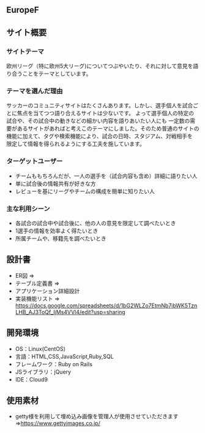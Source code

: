## EuropeF

## サイト概要

### サイトテーマ
欧州リーグ（特に欧州5大リーグ)についてつぶやいたり、それに対して意見を語り合うことをテーマとしています。

### テーマを選んだ理由
サッカーのコミュニティサイトはたくさんあります。しかし、選手個人を試合ごとに焦点を当てつつ語り合えるサイトは少ないです。
よって選手個人の特定の試合や、その試合中の動きなどの細かい内容を語りあいたい人にも
一定数の需要があるサイトがあればと考えこのテーマにしました。そのため普通のサイトの機能に加えて、タグや検索機能により、試合の日時、スタジアム、対戦相手を
限定して情報を得られるようにする工夫を施しています。

### ターゲットユーザー
- チームももちろんだが、一人の選手を（試合内容も含め）詳細に語りたい人
- 単に試合後の情報共有が好きな方
- レビューを基にリーグやチームの構成を簡単に知りたい人

### 主な利用シーン
- 各試合の試合中や試合後に、他の人の意見を限定して調べたいとき
- 1選手の情報を効率よく得たいとき
- 所属チームや、移籍先を調べたいとき

## 設計書
- ER図 =>
- テーブル定義書 =>
- アプリケーション詳細設計 
- 実装機能リスト => https://docs.google.com/spreadsheets/d/1bG2WLZo7EtmNb7ibWK5TznLHB_AJ3ToQf_IjMs4VVl4/edit?usp=sharing

## 開発環境
- OS：Linux(CentOS)
- 言語：HTML,CSS,JavaScript,Ruby,SQL
- フレームワーク：Ruby on Rails
- JSライブラリ：jQuery
- IDE：Cloud9

## 使用素材
- getty様を利用して埋め込み画像を管理人が使用させていただきます=>https://www.gettyimages.co.jp/